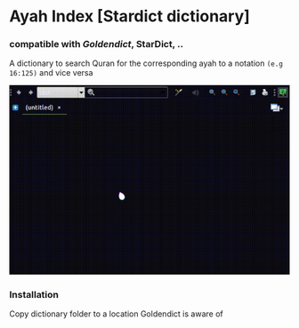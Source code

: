 # Ayah Index [Stardict dictionary]
### compatible with ***Goldendict***, StarDict, ..
A dictionary to search Quran for the corresponding ayah to a notation `(e.g 16:125)` and vice versa 

![exampleGIF](ayah_search.gif)

### Installation
Copy dictionary folder to a location Goldendict is aware of
